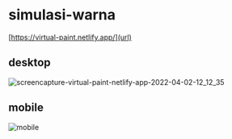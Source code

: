 # simulasi-warna

[https://virtual-paint.netlify.app/](url)

## desktop

![screencapture-virtual-paint-netlify-app-2022-04-02-12_12_35](https://virtual-paint.netlify.app/)

## mobile

![mobile](https://virtual-paint.netlify.app/)
